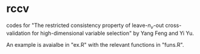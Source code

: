 # rccv
codes for "The restricted consistency property of leave-$n_v$-out cross-validation for high-dimensional variable selection" by Yang Feng and Yi Yu.

An example is avaialbe in "ex.R" with the relevant functions in "funs.R".
